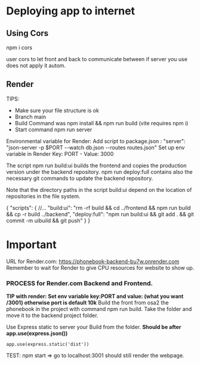 # Deploying app to internet

## Using Cors

npm i cors

user cors to let front and back to communicate between if server you use does not apply it autom.

## Render

TIPS:

- Make sure your file structure is ok
- Branch main
- Build Command was npm install && npm run build (vite requires npm i)
- Start command npm run server

Environmental variable for Render:
Add script to package.json : "server": "json-server -p $PORT --watch db.json --routes routes.json"
Set up env variable in Render Key: PORT - Value: 3000

The script npm run build:ui builds the frontend and copies the production version under the backend repository. npm run deploy:full contains also the necessary git commands to update the backend repository.

Note that the directory paths in the script build:ui depend on the location of repositories in the file system.

{
"scripts": {
//...
"build:ui": "rm -rf build && cd ../frontend && npm run build && cp -r build ../backend",
"deploy:full": "npm run build:ui && git add . && git commit -m uibuild && git push"
}
}

# Important

URL for Render.com: https://phonebook-backend-bu7w.onrender.com
Remember to wait for Render to give CPU resources for website to show up.

### PROCESS for Render.com Backend and Frontend.

**TIP with render: Set env variable key:PORT and value: (what you want /3001) otherwise port is default 10k**
Build the front from osa2 the phonebook in the project with command npm run build.
Take the folder and move it to the backend project folder.

Use Express static to server your Build from the folder.
**Should be after app.use(express.json())**

```
app.use(express.static('dist'))
```

TEST: npm start => go to localhost:3001 should still render the webpage.
